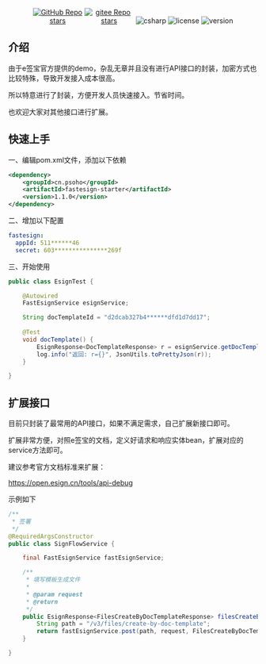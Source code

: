 
<p align="center">
  <a href="https://github.com/psoho/fastesign" class="link github-link" target="_blank"><img style="max-width: 100px;" alt="GitHub Repo stars" src="https://img.shields.io/github/stars/psoho/fastesign?style=social"></a>
  <a href="https://gitee.com/psoho/fastesign" class="link gitee-link" target="_blank"><img style="max-width: 100px;" alt="gitee Repo stars" src="https://gitee.com/psoho/fastesign/badge/star.svg"></a>
  <img alt="csharp" src="https://img.shields.io/badge/language-java-red.svg">
  <img alt="license" src="https://img.shields.io/badge/license-MIT-blue.svg">
  <img alt="version" src="https://img.shields.io/badge/version-1.1.0-brightgreen">
</p>


## 介绍

由于e签宝官方提供的demo，杂乱无章并且没有进行API接口的封装，加密方式也比较特殊，导致开发接入成本很高。

所以特意进行了封装，方便开发人员快速接入。节省时间。

也欢迎大家对其他接口进行扩展。

## 快速上手

一、编辑pom.xml文件，添加以下依赖

```xml
<dependency>
    <groupId>cn.psoho</groupId>
    <artifactId>fastesign-starter</artifactId>
    <version>1.1.0</version>
</dependency>
```


二、增加以下配置

```yaml
fastesign:
  appId: 511******46
  secret: 603***************269f
```

三、开始使用

```java
public class EsignTest {

    @Autowired
    FastEsignService esignService;

    String docTemplateId = "d2dcab327b4******dfd1d7dd17";
    
    @Test
    void docTemplate() {
        EsignResponse<DocTemplateResponse> r = esignService.getDocTemplateService().get(docTemplateId);
        log.info("返回: r={}", JsonUtils.toPrettyJson(r));
    }

}
```


## 扩展接口

目前只封装了最常用的API接口，如果不满足需求，自己扩展新接口即可。

扩展非常方便，对照e签宝的文档，定义好请求和响应实体bean，扩展对应的service方法即可。

建议参考官方文档标准来扩展：

https://open.esign.cn/tools/api-debug


示例如下



```java
/**
 * 签署
 */
@RequiredArgsConstructor
public class SignFlowService {

    final FastEsignService fastEsignService;

    /**
     * 填写模板生成文件
     *
     * @param request
     * @return
     */
    public EsignResponse<FilesCreateByDocTemplateResponse> filesCreateByDocTemplate(FilesCreateByDocTemplateRequest request) {
        String path = "/v3/files/create-by-doc-template";
        return fastEsignService.post(path, request, FilesCreateByDocTemplateResponse.class);
    }

}
```


